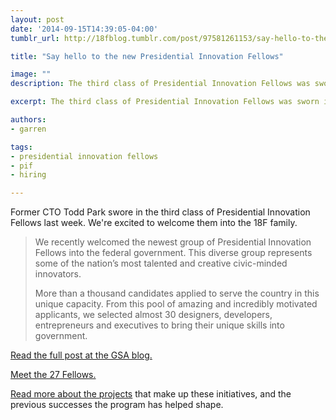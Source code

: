 ```yaml
---
layout: post
date: '2014-09-15T14:39:05-04:00'
tumblr_url: http://18fblog.tumblr.com/post/97581261153/say-hello-to-the-new-presidential-innovation-fellows

title: "Say hello to the new Presidential Innovation Fellows"

image: ""
description: The third class of Presidential Innovation Fellows was sworn into duty last week by former CTO Todd Park. We are excited to welcome them into the 18F family.

excerpt: The third class of Presidential Innovation Fellows was sworn into duty last week by former CTO Todd Park. We are excited to welcome them into the 18F family.

authors:
- garren

tags:
- presidential innovation fellows
- pif
- hiring

---
```


Former CTO Todd Park swore in the third class of Presidential Innovation
Fellows last week. We're excited to welcome them into the 18F family.

> We recently welcomed the newest group of Presidential Innovation
> Fellows into the federal government. This diverse group represents
> some of the nation’s most talented and creative civic-minded
> innovators.
>
> More than a thousand candidates applied to serve the country in this
> unique capacity. From this pool of amazing and incredibly motivated
> applicants, we selected almost 30 designers, developers, entrepreneurs
> and executives to bring their unique skills into government.

[Read the full post at the GSA
blog.](https://gsablogs.gsa.gov/gsablog/2014/09/15/welcoming-the-third-class-of-presidential-innovation-fellows/)

[Meet the 27
Fellows.](https://www.whitehouse.gov/innovationfellows/meet-the-fellows)

[Read more about the
projects](https://www.whitehouse.gov/innovationfellows/projects) that
make up these initiatives, and the previous successes the program has
helped shape.
